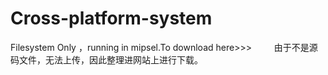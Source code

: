 # Cross-platform-system
Filesystem Only ，running in mipsel.To download here>>>
&emsp; &emsp;由于不是源码文件，无法上传，因此整理进网站上进行下载。

